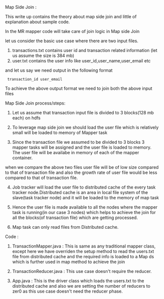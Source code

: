 
Map Side Join :

This write up contains the theory about map side join and little of explanation about sample code.

In the MR  mapper code will take care of join logic in Map side Join

let us consider the basic use case where there are two input files.

1. transactions.txt contains user id and transaction related information (let us assume the size is 384 mb)
2. user.txt contains the user info like user_id,user_name,user_email etc

and let us say we need output in the following format

     transaction_id user_email
     
To achieve the above output format we need to join both the above input files


Map Side Join process/steps:

1. Let us assume that transaction input file is divided to 3 blocks(128 mb each) on hdfs

2. To leverage map side join we should load the user file which is relatively small will be loaded to memory of Mapper task

3. Since the transaction file we assumed to be divided to 3 blocks 3 mapper tasks will be assigned and the user file is loaded to memory. The user file will be availabe in memory of each of the mapper container.

when we compare the above two files user file will be of low size compared to that of transaction file and also the growth rate of user file would be less compared to that of transaction file.

4. Job tracker will load the user file to distributed cache of the every task tracker node.Distributed cache is an area in local file system of the slave(task tracker node) and it will be loaded to the memory of map task

5. Hence the user file is made available to all the nodes where the mapper task is running(in our case 3 nodes) which helps to achieve the join for all the blocks(of transaction file) which are getting processed.

6. Map task can only read files from Distributed cache.



Code :  

1. TransactionMapper.java   : This is same as any traditional mapper class, except here we have overriden the setup method to 
                              read the users.txt file from distributed cache and the required info is loaded to a Map ds which 
                              is further used in map method to achieve the join

2. TransactionReducer.java  : This use case doesn't require the reducer.

3. App.java : This is the driver class which loads the users.txt to the distributed cache and also we are setting the number                  of reducers to zer0 as this use case doesn't need the reducer phase.







